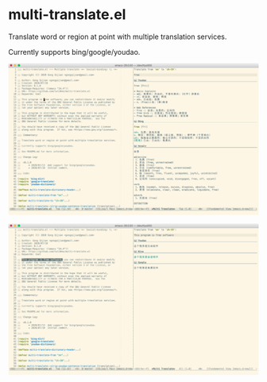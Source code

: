# multi-translate.el

Translate word or region at point with multiple translation services.

Currently supports bing/google/youdao.

![](images/multi-translate-word.png) 

![](images/multi-translate-region.png) 
